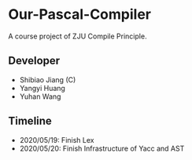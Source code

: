 # Our-Pascal-Compiler
A course project of ZJU Compile Principle.

## Developer
* Shibiao Jiang (C)
* Yangyi Huang
* Yuhan Wang

## Timeline
* 2020/05/19: Finish Lex
* 2020/05/20: Finish Infrastructure of Yacc and AST
